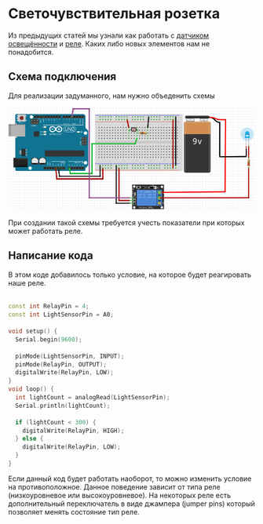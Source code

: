 # Светочувствительная розетка

Из предыдущих статей мы узнали как работать с [датчиком освещённости](02-light-sensor.md) и [реле](02-reley.md). Каких либо новых элементов нам не понадобится.

## Схема подключения

Для реализации задуманного, нам нужно объеденить схемы

![light sensor and relay](../img/02/light-sensor-and-relay.png)

При создании такой схемы требуется учесть показатели при которых может работать реле.

## Написание кода

В этом коде добавилось только условие, на которое будет реагировать наше реле.

```cpp

const int RelayPin = 4;
const int LightSensorPin = A0;

void setup() {
  Serial.begin(9600);

  pinMode(LightSensorPin, INPUT);
  pinMode(RelayPin, OUTPUT);
  digitalWrite(RelayPin, LOW);
}
void loop() {
  int lightCount = analogRead(LightSensorPin);
  Serial.println(lightCount);

  if (lightCount < 300) {
    digitalWrite(RelayPin, HIGH);
  } else {
    digitalWrite(RelayPin, LOW);
  }
}
```

Если данный код будет работать наоборот, то можно изменить условие на противоположное. Данное поведение зависит от типа реле (низкоуровневое или высокоуровневое). На некоторых реле есть дополнительный переключатель в виде джампера (jumper pins) который позволяет менять состояние тип реле.
